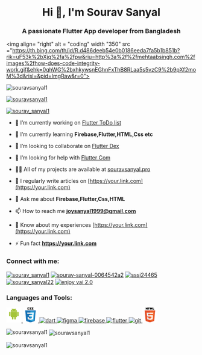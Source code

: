 <h1 align="center">Hi 👋, I'm Sourav Sanyal</h1>
<h3 align="center">A passionate Flutter App developer from Bangladesh</h3>


<img align= "right" alt = "coding" width "350" src ="https://th.bing.com/th/id/R.d486deeb54e0b0186eeda7fa5b1b851b?rik=uF53k%2bXjq%2fa%2fpw&riu=http%3a%2f%2fmehtaabsingh.com%2fimages%2fhow-does-code-integrity-work.gif&ehk=0qhWG%2bxhkywsnEGhnFxThB8RLaa5s5vzC9%2b9pXf2moM%3d&risl=&pid=ImgRaw&r=0">

<p align="left"> <img src="https://komarev.com/ghpvc/?username=souravsanyal1&label=Profile%20views&color=0e75b6&style=flat" alt="souravsanyal1" /> </p>

<p align="left"> <a href="https://github.com/ryo-ma/github-profile-trophy"><img src="https://github-profile-trophy.vercel.app/?username=souravsanyal1" alt="souravsanyal1" /></a> </p>

<p align="left"> <a href="https://twitter.com/sourav_sanyal1" target="blank"><img src="https://img.shields.io/twitter/follow/sourav_sanyal1?logo=twitter&style=for-the-badge" alt="sourav_sanyal1" /></a> </p>

- 🔭 I’m currently working on [Flutter ToDo list](https://your.link.com)

- 🌱 I’m currently learning **Firebase,Flutter,HTML,Css etc**

- 👯 I’m looking to collaborate on [Flutter Dex](https://your.link.com)

- 🤝 I’m looking for help with [Flutter Com](https://your.link.com)

- 👨‍💻 All of my projects are available at [souravsanyal.pro](souravsanyal.pro)

- 📝 I regularly write articles on [https://your.link.com](https://your.link.com)

- 💬 Ask me about **Firebase,Flutter,Css,HTML**

- 📫 How to reach me **joysanyal1999@gmail.com**

- 📄 Know about my experiences [https://your.link.com](https://your.link.com)

- ⚡ Fun fact **https://your.link.com**

<h3 align="left">Connect with me:</h3>
<p align="left">
<a href="https://twitter.com/sourav_sanyal1" target="blank"><img align="center" src="https://raw.githubusercontent.com/rahuldkjain/github-profile-readme-generator/master/src/images/icons/Social/twitter.svg" alt="sourav_sanyal1" height="30" width="40" /></a>
<a href="https://linkedin.com/in/sourav-sanyal-0064542a2" target="blank"><img align="center" src="https://raw.githubusercontent.com/rahuldkjain/github-profile-readme-generator/master/src/images/icons/Social/linked-in-alt.svg" alt="sourav-sanyal-0064542a2" height="30" width="40" /></a>
<a href="https://fb.com/sssj24465" target="blank"><img align="center" src="https://raw.githubusercontent.com/rahuldkjain/github-profile-readme-generator/master/src/images/icons/Social/facebook.svg" alt="sssj24465" height="30" width="40" /></a>
<a href="https://instagram.com/sourav_sanyal22" target="blank"><img align="center" src="https://raw.githubusercontent.com/rahuldkjain/github-profile-readme-generator/master/src/images/icons/Social/instagram.svg" alt="sourav_sanyal22" height="30" width="40" /></a>
<a href="https://www.youtube.com/c/enjoy vai 2.0" target="blank"><img align="center" src="https://raw.githubusercontent.com/rahuldkjain/github-profile-readme-generator/master/src/images/icons/Social/youtube.svg" alt="enjoy vai 2.0" height="30" width="40" /></a>
</p>

<h3 align="left">Languages and Tools:</h3>
<p align="left"> <a href="https://developer.android.com" target="_blank" rel="noreferrer"> <img src="https://raw.githubusercontent.com/devicons/devicon/master/icons/android/android-original-wordmark.svg" alt="android" width="40" height="40"/> </a> <a href="https://www.w3schools.com/css/" target="_blank" rel="noreferrer"> <img src="https://raw.githubusercontent.com/devicons/devicon/master/icons/css3/css3-original-wordmark.svg" alt="css3" width="40" height="40"/> </a> <a href="https://dart.dev" target="_blank" rel="noreferrer"> <img src="https://www.vectorlogo.zone/logos/dartlang/dartlang-icon.svg" alt="dart" width="40" height="40"/> </a> <a href="https://www.figma.com/" target="_blank" rel="noreferrer"> <img src="https://www.vectorlogo.zone/logos/figma/figma-icon.svg" alt="figma" width="40" height="40"/> </a> <a href="https://firebase.google.com/" target="_blank" rel="noreferrer"> <img src="https://www.vectorlogo.zone/logos/firebase/firebase-icon.svg" alt="firebase" width="40" height="40"/> </a> <a href="https://flutter.dev" target="_blank" rel="noreferrer"> <img src="https://www.vectorlogo.zone/logos/flutterio/flutterio-icon.svg" alt="flutter" width="40" height="40"/> </a> <a href="https://git-scm.com/" target="_blank" rel="noreferrer"> <img src="https://www.vectorlogo.zone/logos/git-scm/git-scm-icon.svg" alt="git" width="40" height="40"/> </a> <a href="https://www.w3.org/html/" target="_blank" rel="noreferrer"> <img src="https://raw.githubusercontent.com/devicons/devicon/master/icons/html5/html5-original-wordmark.svg" alt="html5" width="40" height="40"/> </a> </p>

<p><img align="left" src="https://github-readme-stats.vercel.app/api/top-langs?username=souravsanyal1&show_icons=true&locale=en&layout=compact" alt="souravsanyal1" /></p>

<p>&nbsp;<img align="center" src="https://github-readme-stats.vercel.app/api?username=souravsanyal1&show_icons=true&locale=en" alt="souravsanyal1" /></p>

<p><img align="center" src="https://github-readme-streak-stats.herokuapp.com/?user=souravsanyal1&" alt="souravsanyal1" /></p>
